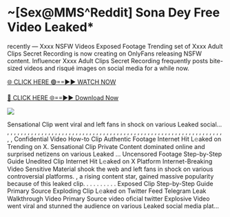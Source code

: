 # ~[Sex@MMS^Reddit] Sona Dey Free Video Leaked\*

recently — Xxxx NSFW Videos Exposed Footage Trending set of Xxxx Adult Clips Secret Recording is now creating on OnlyFans releasing NSFW content. Influencer Xxxx Adult Clips Secret Recording frequently posts bite-sized videos and risqué images on social media for a while now.

[🌐 CLICK HERE 🟢==►► WATCH NOW](https://tinyurl.com/topvvv?st=viral&si=gh)

[🔴 CLICK HERE 🌐==►► Download Now](https://tinyurl.com/topvvv?st=viral&si=gh)

[![](https://t4.ftcdn.net/jpg/00/89/87/57/360_F_89875724_hMf6q0pOUbIm38tYOeJTOKDftmRMQnny.jpg)](https://tinyurl.com/topvvv?st=viral&si=gh)

Sensational Clip went viral and left fans in shock on various Leaked social… , , , , , , , , , , , , , , , , , , , , , , , , , , , , , , , , , , , , , , , , , , , , , , , , , , , , , , , , , , , , , , , , , Confidential Video How-to Clip Authentic Footage Internet Hit L𝚎aked on Trending on X. Sensational Clip Private Content dominated online and surprised netizens on various Leaked … Uncensored Footage Step-by-Step Guide Unedited Clip Internet Hit L𝚎aked on X Platform Internet-Breaking Video Sensitive Material shook the web and left fans in shock on various controversial platforms. , a rising content star, gained massive popularity because of this leaked clip. . . . . . . . . . Exposed Clip Step-by-Step Guide Primary Source Exploding Clip L𝚎aked on Twitter Feed Telegram Leak Walkthrough Video Primary Source video oficial twitter Explosive Video went viral and stunned the audience on various Leaked social media plat…
